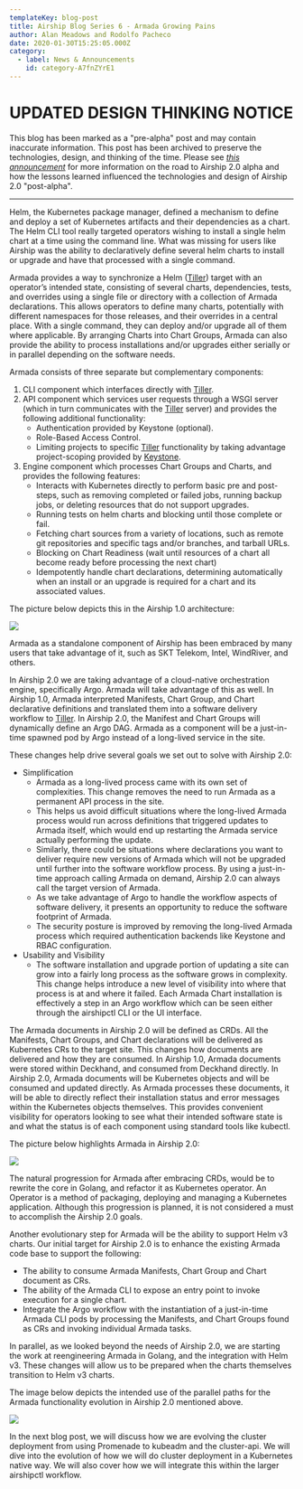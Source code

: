```yaml
---
templateKey: blog-post
title: Airship Blog Series 6 - Armada Growing Pains
author: Alan Meadows and Rodolfo Pacheco
date: 2020-01-30T15:25:05.000Z
category: 
  - label: News & Announcements
    id: category-A7fnZYrE1
---
```


# **UPDATED DESIGN THINKING NOTICE**

This blog has been marked as a "pre-alpha" post and may contain inaccurate information. This post has been archived to
preserve the technologies, design, and thinking of the time. Please see [*this announcement*](
https://www.airshipit.org/blog/pre-alpha-blog-announcement.html) for more information on the road to Airship 2.0 alpha
and how the lessons learned influenced the technologies and design of Airship 2.0 "post-alpha".

<hr>

Helm, the Kubernetes package manager, defined a mechanism to define and deploy a set of Kubernetes artifacts and their
dependencies as a chart. The Helm CLI tool really targeted operators wishing to install a single helm chart at a time
using the command line.  What was missing for users like Airship was the ability to declaratively define several helm
charts to install or upgrade and have that processed with a single command.

Armada provides a way to synchronize a Helm ([Tiller](https://docs.helm.sh/using_helm/#easy-in-cluster-installation))
target with an operator’s intended state, consisting of several
charts, dependencies, tests, and overrides using a single file or directory with a collection of Armada declarations.
This allows operators to define many charts, potentially with different namespaces for those releases, and their
overrides in a central place. With a single command, they can deploy and/or upgrade all of them where applicable.  By
arranging Charts into Chart Groups, Armada can also provide the ability to process installations and/or upgrades either
serially or in parallel depending on the software needs.

Armada consists of three separate but complementary components:

1. CLI component which interfaces directly with [Tiller](https://docs.helm.sh/using_helm/#easy-in-cluster-installation).
2. API component which services user requests through a WSGI server (which in turn communicates with the
[Tiller](https://docs.helm.sh/using_helm/#easy-in-cluster-installation) server) and provides the following additional
functionality:
    * Authentication provided by Keystone (optional).
    * Role-Based Access Control.
    * Limiting projects to specific [Tiller](https://docs.helm.sh/using_helm/#easy-in-cluster-installation)
    functionality by taking advantage project-scoping provided by [Keystone](https://github.com/openstack/keystone).
3. Engine component which processes Chart Groups and Charts, and provides the following features:
    * Interacts with Kubernetes directly to perform basic pre and post-steps, such as removing completed or failed jobs,
    running backup jobs, or deleting resources that do not support upgrades.
    * Running tests on helm charts and blocking until those complete or fail.
    * Fetching chart sources from a variety of locations, such as remote git repositories and specific tags and/or
    branches, and tarball URLs.
    * Blocking on Chart Readiness (wait until resources of a chart all become ready before processing the next chart)
    * Idempotently handle chart declarations, determining automatically when an install or an upgrade is required for a
    chart and its associated values.

The picture below depicts this in the Airship 1.0 architecture:

![](/img/armada-dependencies.png)

Armada as a standalone component of Airship has been embraced by many users that take advantage of it, such as SKT
Telekom, Intel, WindRiver, and others.

In Airship 2.0 we are taking advantage of a cloud-native orchestration engine, specifically Argo. Armada will take
advantage of this as well. In Airship 1.0, Armada interpreted Manifests, Chart Group, and Chart declarative definitions
and translated them into a software delivery workflow to
[Tiller](https://docs.helm.sh/using_helm/#easy-in-cluster-installation). In Airship 2.0, the Manifest and Chart Groups
will dynamically define an Argo DAG. Armada as a component will be a just-in-time spawned pod by Argo instead of a
long-lived service in the site.

These changes help drive several goals we set out to solve with Airship 2.0:
* Simplification
    * Armada as a long-lived process came with its own set of complexities.  This change removes the need to run Armada
    as a permanent API process in the site.
    * This helps us avoid difficult situations where the long-lived Armada process would run across definitions that
    triggered updates to Armada itself, which would end up restarting the Armada service actually performing the update.
    * Similarly, there could be situations where declarations you want to deliver require new versions of Armada which
    will not be upgraded until further into the software workflow process. By using a just-in-time approach calling
    Armada on demand, Airship 2.0 can always call the target version of Armada.
    * As we take advantage of Argo to handle the workflow aspects of software delivery, it presents an opportunity to
    reduce the software footprint of Armada.
    * The security posture is improved by removing the long-lived Armada process which required authentication backends
    like Keystone and RBAC configuration.
* Usability and Visibility
    * The software installation and upgrade portion of updating a site can grow into a fairly long process as the
    software grows in complexity. This change helps introduce a new level of visibility into where that process is at
    and where it failed.  Each Armada Chart installation is effectively a step in an Argo workflow which can be seen
    either through the airshipctl CLI or the UI interface.

The Armada documents in Airship 2.0 will be defined as CRDs. All the Manifests, Chart Groups, and Chart declarations
will be delivered as Kubernetes CRs to the target site. This changes how documents are delivered and how they are
consumed. In Airship 1.0, Armada documents were stored within Deckhand, and consumed from Deckhand directly. In Airship
2.0, Armada documents will be Kubernetes objects and will be consumed and updated directly. As Armada processes these
documents, it will be able to directly reflect their installation status and error messages within the Kubernetes
objects themselves. This provides convenient visibility for operators looking to see what their intended software state
is and what the status is of each component using standard tools like kubectl.

The picture below highlights Armada in Airship 2.0:

![](/img/armada-2.png)

The natural progression for Armada after embracing CRDs, would be to rewrite the core in Golang, and refactor it as
Kubernetes operator. An Operator is a method of packaging, deploying and managing a Kubernetes application. Although
this progression is planned, it is not considered a must to accomplish the Airship 2.0 goals.

Another evolutionary step for Armada will be the ability to support Helm v3 charts. 
Our initial target for Airship 2.0 is to enhance the existing Armada code base to support the following:
* The ability to consume Armada Manifests, Chart Group and Chart document as CRs.
* The ability of the Armada CLI to expose an entry point to invoke execution for a single chart.
* Integrate the Argo workflow with the instantiation of a just-in-time Armada CLI pods by processing the Manifests,
and Chart Groups found as CRs and invoking individual Armada tasks.

In parallel, as we looked beyond the needs of Airship 2.0, we are starting the work at reengineering Armada in Golang,
and the integration with Helm v3. These changes will allow us to be prepared when the charts themselves transition to
Helm v3 charts.

The image below depicts the intended use of the parallel paths for the Armada functionality evolution in Airship 2.0
mentioned above.

![](/img/armada-evolution.png)

In the next blog post, we will discuss how we are evolving the cluster deployment from using Promenade to kubeadm and
the cluster-api. We will dive into the evolution of how we will do cluster deployment in a Kubernetes native way. We
will also cover how we will integrate this within the larger airshipctl workflow.

